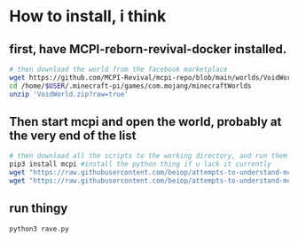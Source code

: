 # How to install, i think

## first, have MCPI-reborn-revival-docker installed.
```bash
# then download the world from the facebook marketplace
wget https://github.com/MCPI-Revival/mcpi-repo/blob/main/worlds/VoidWorld/VoidWorld.zip?raw=true
cd /home/$USER/.minecraft-pi/games/com.mojang/minecraftWorlds
unzip 'VoidWorld.zip?raw=true'

```
## Then start mcpi and open the world, probably at the very end of the list
```bash
# then download all the scripts to the working directory, and run them
pip3 install mcpi #install the python thing if u lack it currently
wget "https://raw.githubusercontent.com/beiop/attempts-to-understand-mcpi/main/python%20scripts/9min(3).mp3"
wget "https://raw.githubusercontent.com/beiop/attempts-to-understand-mcpi/main/python%20scripts/rave.py"
```
## run thingy
```
python3 rave.py
```
